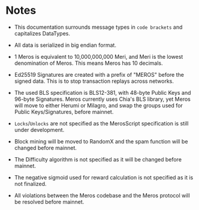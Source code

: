 # Notes

- This documentation surrounds message types in `code brackets` and capitalizes DataTypes.
- All data is serialized in big endian format.
- 1 Meros is equivalent to 10,000,000,000 Meri, and Meri is the lowest denomination of Meros. This means Meros has 10 decimals.

- Ed25519 Signatures are created with a prefix of "MEROS" before the signed data. This is to stop transaction replays across networks.
- The used BLS specification is BLS12-381, with 48-byte Public Keys and 96-byte Signatures. Meros currently uses Chia's BLS library, yet Meros will move to either Herumi or Milagro, and swap the groups used for Public Keys/Signatures, before mainnet.

- `Locks`/`Unlocks` are not specified as the MerosScript specification is still under development.

- Block mining will be moved to RandomX and the spam function will be changed before mainnet.
- The Difficulty algorithm is not specified as it will be changed before mainnet.
- The negative sigmoid used for reward calculation is not specified as it is not finalized.

- All violations between the Meros codebase and the Meros protocol will be resolved before mainnet.
